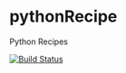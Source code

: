 pythonRecipe
============

Python Recipes

[![Build Status](https://travis-ci.org/0xack13/pythonRecipe.svg?branch=master)](https://travis-ci.org/0xack13/pythonRecipe)

